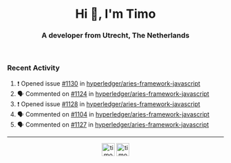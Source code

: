<h1 align="center">Hi 👋, I'm Timo</h1>
<h3 align="center">A developer from Utrecht, The Netherlands</h3>
<br/>
<!-- https://github.com/rahuldkjain/github-profile-readme-generator --!>

<!--  <p align="left"><img src="https://github-readme-stats.vercel.app/api?username=timoglastra&show_icons=true&count_private=true&" alt="timoglastra" /></p> --!>

<!--
Github language stats
<p align="left"><img src="https://github-readme-stats.vercel.app/api/top-langs/?username=timoglastra&layout=compact" alt="timoglastra" /><p>
-->

<!-- Codestats language stats -->
<!-- <p align="left"><img src="https://codestats-readme.vercel.app/api/top-langs/?username=timoglastra&layout=compact&language_count=12" alt="timoglastra" /><p>    --!>
  
<h3>Recent Activity</h3>

<!--START_SECTION:activity-->
1. ❗️ Opened issue [#1130](https://github.com/hyperledger/aries-framework-javascript/issues/1130) in [hyperledger/aries-framework-javascript](https://github.com/hyperledger/aries-framework-javascript)
2. 🗣 Commented on [#1124](https://github.com/hyperledger/aries-framework-javascript/issues/1124) in [hyperledger/aries-framework-javascript](https://github.com/hyperledger/aries-framework-javascript)
3. ❗️ Opened issue [#1128](https://github.com/hyperledger/aries-framework-javascript/issues/1128) in [hyperledger/aries-framework-javascript](https://github.com/hyperledger/aries-framework-javascript)
4. 🗣 Commented on [#1104](https://github.com/hyperledger/aries-framework-javascript/issues/1104) in [hyperledger/aries-framework-javascript](https://github.com/hyperledger/aries-framework-javascript)
5. 🗣 Commented on [#1127](https://github.com/hyperledger/aries-framework-javascript/issues/1127) in [hyperledger/aries-framework-javascript](https://github.com/hyperledger/aries-framework-javascript)
<!--END_SECTION:activity-->

---

<p align="center">
<a href="https://twitter.com/timoglastra" target="blank"><img align="center" src="https://cdn.jsdelivr.net/npm/simple-icons@3.0.1/icons/twitter.svg" alt="timoglastra" height="30" width="30" /></a>
<a href="https://linkedin.com/in/timoglastra" target="blank"><img align="center" src="https://cdn.jsdelivr.net/npm/simple-icons@3.0.1/icons/linkedin.svg" alt="timoglastra" height="30" width="30" /></a>
</p>



